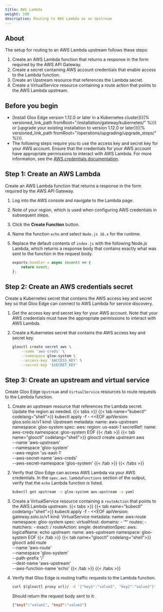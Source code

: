 ```yaml
---
title: AWS Lambda
weight: 100
description: Routing to AWS Lambda as an Upstream
---
```


## About


The setup for routing to an AWS Lambda upstream follows these steps:
1. Create an AWS Lambda function that returns a response in the form required by the AWS API Gateway.
2. Create a secret containing AWS account credentials that enable access to the Lambda function.
3. Create an Upstream resource that references the Lambda secret.
4. Create a VirtualService resource containing a route action that points to the AWS Lambda upstream.

## Before you begin

* [Install Gloo Edge version 1.12.0 or later in a Kubernetes cluster]({{% versioned_link_path fromRoot="/installation/gateway/kubernetes/" %}}) or [upgrade your existing installation to version 1.12.0 or later]({{% versioned_link_path fromRoot="/operations/upgrading/upgrade_steps/" %}}).
* The following steps require you to use the access key and secret key for your AWS account. Ensure that the credentials for your AWS account have appropriate permissions to interact with AWS Lambda. For more information, see the [AWS credentials documentation](https://docs.aws.amazon.com/general/latest/gr/aws-sec-cred-types.html).

## Step 1: Create an AWS Lambda

Create an AWS Lambda function that returns a response in the form required by the AWS API Gateway.

1. Log into the AWS console and navigate to the Lambda page.
   
2. Note of your region, which is used when configuring AWS credentials in subsequent steps.

3. Click the **Create Function** button.

4. Name the function `echo` and select `Node.js 16.x` for the runtime.

5. Replace the default contents of `index.js` with the following Node.js Lambda, which returns a response body that contains exactly what was sent to the function in the request body.
   ```js
   exports.handler = async (event) => {
       return event;
   };
   ```

## Step 2: Create an AWS credentials secret

Create a Kubernetes secret that contains the AWS access key and secret key so that Gloo Edge can connect to AWS Lambda for service discovery.

1. Get the access key and secret key for your AWS account. Note that your AWS credentials must have the appropriate permissions to interact with AWS Lambda.

2. Create a Kubernetes secret that contains the AWS access key and secret key.
   ```sh
   glooctl create secret aws \
       --name 'aws-creds' \
       --namespace gloo-system \
       --access-key '$ACCESS_KEY' \
       --secret-key '$SECRET_KEY'
   ```

## Step 3: Create an upstream and virtual service

Create Gloo Edge `Upstream` and `VirtualService` resources to route requests to the Lambda function.

1. Create an upstream resource that references the Lambda secret. Update the region as needed.
   {{< tabs >}}
   {{< tab name="kubectl" codelang="shell">}}
   kubectl apply -f - <<EOF
   apiVersion: gloo.solo.io/v1
   kind: Upstream
   metadata:
     name: aws-upstream
     namespace: gloo-system
   spec:
     aws:
       region: us-east-1
       secretRef:
         name: aws-creds
         namespace: gloo-system
   EOF
   {{< /tab >}}
   {{< tab name="glooctl" codelang="shell">}}
   glooctl create upstream aws \
       --name 'aws-upstream' \
       --namespace 'gloo-system' \
       --aws-region 'us-east-1' \
       --aws-secret-name 'aws-creds' \
       --aws-secret-namespace 'gloo-system'
   {{< /tab >}}
   {{< /tabs >}}

2. Verify that Gloo Edge can access AWS Lambda via your AWS credentials. In the `spec.aws.lambdaFunctions` section of the output, verify that the `echo` Lambda function is listed.
   ```sh
   kubectl get upstream -n gloo-system aws-upstream -o yaml
   ```

3. Create a VirtualService resource containing a `routeAction` that points to the AWS Lambda upstream.
   {{< tabs >}}
   {{< tab name="kubectl" codelang="shell">}}
   kubectl apply -f - <<EOF
   apiVersion: gateway.solo.io/v1
   kind: VirtualService
   metadata:
     name: aws-route
     namespace: gloo-system
   spec:
     virtualHost:
       domains:
       - '*'
       routes:
       - matchers:
         - exact: /
         routeAction:
           single:
             destinationSpec:
               aws:
                 logicalName: echo
             upstream:
               name: aws-upstream
               namespace: gloo-system
   EOF
   {{< /tab >}}
   {{< tab name="glooctl" codelang="shell">}}
   glooctl add route \
       --name 'aws-route' \
       --namespace 'gloo-system' \
       --path-prefix '/' \
       --dest-name 'aws-upstream' \
       --aws-function-name 'echo'
   {{< /tab >}}
   {{< /tabs >}}

3. Verify that Gloo Edge is routing traffic requests to the Lambda function.
   ```sh
   curl $(glooctl proxy url)/ -d '{"key1":"value1", "key2":"value2"}' -X POST
   ```
   Should return the request body sent to it:
   ```json
   {"key1":"value1", "key2":"value2"}
   ```
